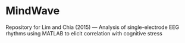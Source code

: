 # MindWave
Repository for Lim and Chia (2015) — Analysis of single-electrode EEG rhythms using MATLAB to elicit correlation with cognitive stress
